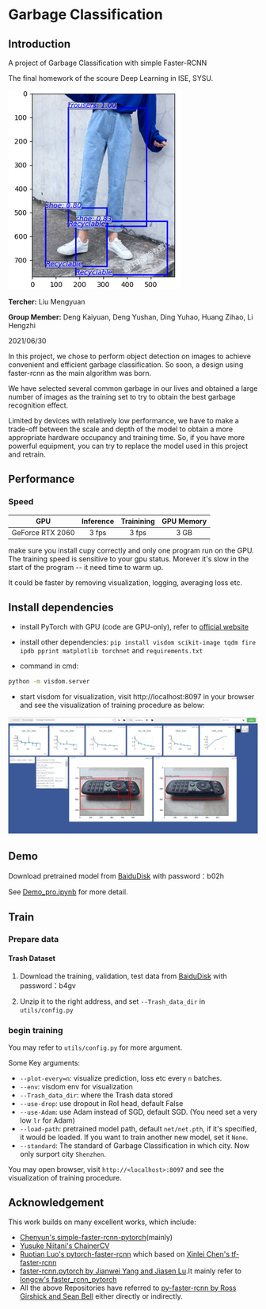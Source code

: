 # Garbage Classification

## Introduction

A project of Garbage Classification with simple Faster-RCNN

The final homework of the scoure Deep Learning in ISE, SYSU.

![img](imgs/pred_img.jpg)

**Tercher:** Liu Mengyuan

**Group Member:** Deng Kaiyuan, Deng Yushan, Ding Yuhao, Huang Zihao, Li Hengzhi

2021/06/30

In this project, we chose to perform object detection on images to achieve convenient and efficient garbage classification. So soon, a design using faster-rcnn as the main algorithm was born.

We have selected several common garbage in our lives and obtained a large number of images as the training set to try to obtain the best garbage recognition effect.

Limited by devices with relatively low performance, we have to make a trade-off between the scale and depth of the model to obtain a more appropriate hardware occupancy and training time. So, if you have more powerful equipment, you can try to replace the model used in this project and retrain.



## Performance



### Speed

|   GPU                 | Inference | Trainining | GPU Memory |
| :------:              | :-------: | :--------: | :---------:|
|   GeForce RTX 2060    |   3 fps   |     3 fps  | 3 GB |



make sure you install cupy correctly and only one program run on the GPU. The training speed is sensitive to your gpu status. Morever it's slow in the start of the program -- it need time to warm up.

It could be faster by removing visualization, logging, averaging loss etc.

## Install dependencies




- install PyTorch with GPU (code are GPU-only), refer to [official website](http://pytorch.org)

- install other dependencies:  `pip install visdom scikit-image tqdm fire ipdb pprint matplotlib torchnet` and `requirements.txt`

- command in cmd:
```Bash
python -m visdom.server
```

- start visdom for visualization, visit http://localhost:8097 in your browser and see the visualization of training procedure as below:

![img](imgs/Visdom.jpg)



## Demo

Download pretrained model from [BaiduDisk](https://pan.baidu.com/s/12NLSy-7zsNpuYNoeJjj_wA) with password：b02h

See [Demo_pro.ipynb](https://github.com/IT-BillDeng/Garbage-Classification/blob/main/Demo_pro.ipynb) for more detail.

## Train

### Prepare data

#### Trash Dataset

1. Download the training, validation, test data from [BaiduDisk](https://pan.baidu.com/s/1W4wlNRcoKwWknLadtDHlvg) with password：b4gv

   

2. Unzip it to the right address, and set `--Trash_data_dir` in `utils/config.py`


### begin training

You may refer to `utils/config.py` for more argument.

Some Key arguments:


- `--plot-every=n`: visualize prediction, loss etc every `n` batches.
- `--env`: visdom env for visualization
- `--Trash_data_dir`: where the Trash data stored
- `--use-drop`: use dropout in RoI head, default False
- `--use-Adam`: use Adam instead of SGD, default SGD. (You need set a very low `lr` for Adam)
- `--load-path`: pretrained model path, default `net/net.pth`, if it's specified, it would be loaded. If you want to train another new model, set it `None`.
- `--standard`: The standard of Garbage Classification in which city. Now only surport city `Shenzhen`.

You may open browser, visit `http://<localhost>:8097` and see the visualization of training procedure.

## Acknowledgement
This work builds on many excellent works, which include:

- [Chenyun's simple-faster-rcnn-pytorch](https://github.com/chenyuntc/simple-faster-rcnn-pytorch)(mainly)
- [Yusuke Niitani's ChainerCV](https://github.com/chainer/chainercv) 
- [Ruotian Luo's pytorch-faster-rcnn](https://github.com/ruotianluo/pytorch-faster-rcnn) which based on [Xinlei Chen's tf-faster-rcnn](https://github.com/endernewton/tf-faster-rcnn)
- [faster-rcnn.pytorch by Jianwei Yang and Jiasen Lu](https://github.com/jwyang/faster-rcnn.pytorch).It mainly refer to [longcw's faster_rcnn_pytorch](https://github.com/longcw/faster_rcnn_pytorch)
- All the above Repositories have referred to [py-faster-rcnn by Ross Girshick and Sean Bell](https://github.com/rbgirshick/py-faster-rcnn)  either directly or indirectly. 

